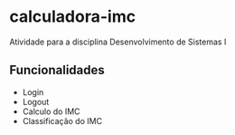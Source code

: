 # calculadora-imc

Atividade para a disciplina Desenvolvimento de Sistemas I

## Funcionalidades

- Login
- Logout
- Calculo do IMC
- Classificação do IMC
